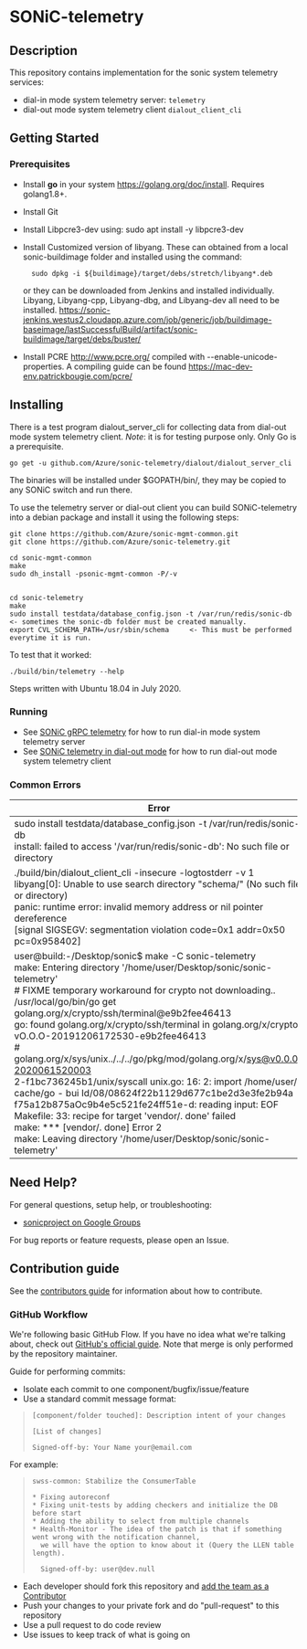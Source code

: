 # SONiC-telemetry

## Description
This repository contains implementation for the sonic system telemetry services:
- dial-in mode system telemetry server: `telemetry`
- dial-out mode system telemetry client `dialout_client_cli`

## Getting Started

### Prerequisites

* Install __go__ in your system https://golang.org/doc/install. Requires golang1.8+.
* Install Git
* Install Libpcre3-dev using: sudo apt install -y libpcre3-dev
* Install Customized version of libyang. These can obtained from a local sonic-buildimage folder and installed using the command:

        sudo dpkg -i ${buildimage}/target/debs/stretch/libyang*.deb

    or they can be downloaded from Jenkins and installed individually. Libyang, Libyang-cpp, Libyang-dbg, and Libyang-dev all need to be installed. https://sonic-jenkins.westus2.cloudapp.azure.com/job/generic/job/buildimage-baseimage/lastSuccessfulBuild/artifact/sonic-buildimage/target/debs/buster/
* Install PCRE http://www.pcre.org/ compiled with --enable-unicode-properties. A compiling guide can be found https://mac-dev-env.patrickbougie.com/pcre/

## Installing

There is a test program dialout_server_cli for collecting data from dial-out mode system telemetry client. _Note_: it is for testing purpose only. Only Go is a prerequisite.

    go get -u github.com/Azure/sonic-telemetry/dialout/dialout_server_cli

The binaries will be installed under $GOPATH/bin/, they may be copied to any SONiC switch and run there.

To use the telemetry server or dial-out client you can build SONiC-telemetry into a debian package and install it using the following steps:

    git clone https://github.com/Azure/sonic-mgmt-common.git
    git clone https://github.com/Azure/sonic-telemetry.git

    cd sonic-mgmt-common
    make
    sudo dh_install -psonic-mgmt-common -P/-v

    
    cd sonic-telemetry
    make
    sudo install testdata/database_config.json -t /var/run/redis/sonic-db       <- sometimes the sonic-db folder must be created manually.
    export CVL_SCHEMA_PATH=/usr/sbin/schema     <- This must be performed everytime it is run.


To test that it worked:
    
    ./build/bin/telemetry --help

Steps written with Ubuntu 18.04 in July 2020.

### Running
* See [SONiC gRPC telemetry](./doc/grpc_telemetry.md) for how to run dial-in mode system telemetry server
* See [SONiC telemetry in dial-out mode](./doc/dialout.md) for how to run dial-out mode system telemetry client

### Common Errors
| Error | Solution |
| ----------------------- | ----------------------- |
| sudo install testdata/database_config.json -t /var/run/redis/sonic-db <br /> install: failed to access '/var/run/redis/sonic-db': No such file or directory | Manually create the missing folder (/var/run/redis/sonic-db) and try again |
| ./build/bin/dialout_client_cli -insecure -logtostderr -v 1 <br /> libyang[0]: Unable to use search directory "schema/" (No such file or directory) <br /> panic: runtime error: invalid memory address or nil pointer dereference  <br />[signal SIGSEGV: segmentation violation code=0x1 addr=0x50 pc=0x958402] | Ensure that Ensure that CVL_SCHEMA_PATH is properly exported. export CVL_SCHEMA_PATH=/usr/sbin/schema must be run every time |
| user@build:-/Desktop/sonic$ make -C sonic-telemetry <br /> make: Entering directory '/home/user/Desktop/sonic/sonic-telemetry' <br /> # FIXME temporary workaround for crypto not downloading.. <br />/usr/local/go/bin/go get golang.org/x/crypto/ssh/terminal@e9b2fee46413 <br />go: found golang.org/x/crypto/ssh/terminal in golang.org/x/crypto vO.O.O-20191206172530-e9b2fee46413 <br /> # golang.org/x/sys/unix../../../go/pkg/mod/golang.org/x/sys@v0.0.0-2020061520003 <br /> 2-f1bc736245b1/unix/syscall unix.go: 16: 2: import /home/user/. cache/go - bui Id/08/08624f22b1129d677c1be2d3e3fe2b94a <br />f75a12b875aOc9b4e5c521fe24ff51e-d: reading input: EOF <br />Makefile: 33: recipe for target 'vendor/. done' failed <br />make: *** [vendor/. done] Error 2 <br /> make: Leaving directory '/home/user/Desktop/sonic/sonic-telemetry' | Package cache is corrupted. Delete $HOME/.cache/go-build and try again. If it still fails, delete /tmp/go/pkg directory as well.




## Need Help?

For general questions, setup help, or troubleshooting:
- [sonicproject on Google Groups](https://groups.google.com/d/forum/sonicproject)

For bug reports or feature requests, please open an Issue.

## Contribution guide

See the [contributors guide](https://github.com/Azure/SONiC/blob/gh-pages/CONTRIBUTING.md) for information about how to contribute.

### GitHub Workflow

We're following basic GitHub Flow. If you have no idea what we're talking about, check out [GitHub's official guide](https://guides.github.com/introduction/flow/). Note that merge is only performed by the repository maintainer.

Guide for performing commits:

* Isolate each commit to one component/bugfix/issue/feature
* Use a standard commit message format:

>     [component/folder touched]: Description intent of your changes
>
>     [List of changes]
>
> 	  Signed-off-by: Your Name your@email.com

For example:

>     swss-common: Stabilize the ConsumerTable
>
>     * Fixing autoreconf
>     * Fixing unit-tests by adding checkers and initialize the DB before start
>     * Adding the ability to select from multiple channels
>     * Health-Monitor - The idea of the patch is that if something went wrong with the notification channel,
>       we will have the option to know about it (Query the LLEN table length).
>
>       Signed-off-by: user@dev.null


* Each developer should fork this repository and [add the team as a Contributor](https://help.github.com/articles/adding-collaborators-to-a-personal-repository)
* Push your changes to your private fork and do "pull-request" to this repository
* Use a pull request to do code review
* Use issues to keep track of what is going on
